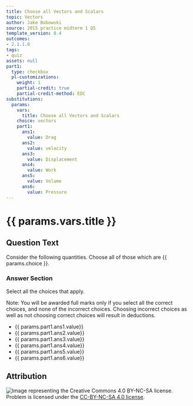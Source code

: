 ```yaml
---
title: Choose all Vectors and Scalars
topic: Vectors
author: Jake Bobowski
source: 2015 practice midterm 1 Q5
template_version: 0.4
outcomes:
- 2.1.1.0
tags:
- quiz
assets: null
part1:
  type: checkbox
  pl-customizations:
    weight: 1
    partial-credit: true
    partial-credit-method: EDC
substitutions:
  params:
    vars:
      title: Choose all Vectors and Scalars
    choice: vectors
    part1:
      ans1:
        value: Drag
      ans2:
        value: velocity
      ans3:
        value: Displacement
      ans4:
        value: Work
      ans5:
        value: Volume
      ans6:
        value: Pressure
---
```

# {{ params.vars.title }}
## Question Text

Consider the following quantities. Choose all of those which are {{ params.choice }}.

### Answer Section

Select all the choices that apply.

Note: You will be awarded full marks only if you select all the correct choices, and none of the incorrect choices. Choosing incorrect choices as well as not choosing correct choices will result in deductions.

- {{ params.part1.ans1.value}}
- {{ params.part1.ans2.value}}
- {{ params.part1.ans3.value}}
- {{ params.part1.ans4.value}}
- {{ params.part1.ans5.value}}
- {{ params.part1.ans6.value}}

## Attribution

![Image representing the Creative Commons 4.0 BY-NC-SA license.](https://mirrors.creativecommons.org/presskit/buttons/88x31/png/by-nc-sa.png) Problem is licensed under the [CC-BY-NC-SA 4.0 license](https://creativecommons.org/licenses/by-nc-sa/4.0/).